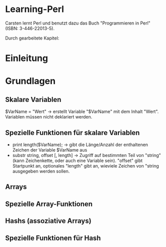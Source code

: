 # Learning-Perl
Carsten lernt Perl und benutzt dazu das Buch "Programmieren in Perl" (ISBN: 3-446-22013-5).

Durch gearbeitete Kapitel:

# Einleitung
# Grundlagen
## Skalare Variablen
$VarName = "Wert" -> erstellt Variable "$VarName" mit dem Inhalt "Wert". Variablen müssen nicht deklariert werden.

## Spezielle Funktionen für skalare Variablen
* print length($VarName); -> gibt die Länge/Anzahl der enthaltenen Zeichen der Variable $VarName aus
* substr string, offset [, length] -> Zugriff auf bestimmten Teil von "string" (kann Zeichenkette, oder auch eine Variable sein). "offset" gibt Startpunkt an, optionales "length" gibt an, wieviele Zeichen von "string ausgegeben werden sollen.
## Arrays
## Spezielle Array-Funktionen
## Hashs (assoziative Arrays)
## Spezielle Funktionen für Hash

